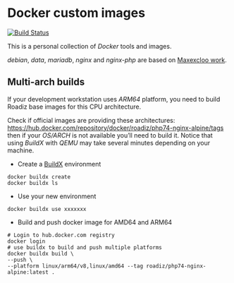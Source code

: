 # Docker custom images

[![Build Status](https://travis-ci.org/ambroisemaupate/docker.svg?branch=master)](https://travis-ci.org/ambroisemaupate/docker)

This is a personal collection of *Docker* tools and images.

*debian*, *data*, *mariadb*, *nginx* and *nginx-php* are based on [Maxexcloo work](https://github.com/maxexcloo/Docker).

## Multi-arch builds

If your development workstation uses *ARM64* platform, you need to build Roadiz base images for this CPU  architecture.

Check if official images are providing these architectures: https://hub.docker.com/repository/docker/roadiz/php74-nginx-alpine/tags then if your *OS/ARCH* is not available you’ll need to build it. Notice that using *BuildX* with *QEMU* may take several minutes depending on your machine.

- Create a [BuildX](https://github.com/docker/buildx#building-with-buildx) environment
```
docker buildx create
docker buildx ls
```
- Use your new environment
```
docker buildx use xxxxxxx
```
- Build and push docker image for AMD64 and ARM64
```
# Login to hub.docker.com registry
docker login
# use buildx to build and push multiple platforms
docker buildx build \
--push \
--platform linux/arm64/v8,linux/amd64 --tag roadiz/php74-nginx-alpine:latest .
```

